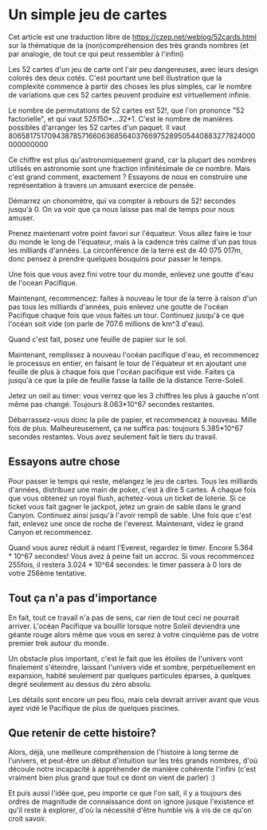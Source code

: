 # Un simple jeu de cartes

Cet article est une traduction libre de https://czep.net/weblog/52cards.html
sur la thématique de la (non)compréhension des très grands nombres (et par analogie, de tout ce qui peut ressembler à l'infini)

Les 52 cartes d'un jeu de carte ont l'air peu dangereuses, avec leurs design colorés des deux cotés. C'est pourtant une bell illustration que la complexité commence à partir des choses les plus simples, car le nombre de variations que ces 52 cartes peuvent produire est virtuellement infinie.

Le nombre de permutations de 52 cartes est 52!, que l'on prononce "52 factorielle", et qui vaut 52*51*50*...*3*2*1. C'est le nombre de manières possibles d'arranger les 52 cartes d'un paquet. Il vaut
80658175170943878571660636856403766975289505440883277824000000000000

Ce chiffre est plus qu'astronomiquement grand, car la plupart des nombres utilisés en astronomie sont une fraction infinitésimale de ce nombre. Mais c'est grand comment, exactement ? Essayons de nous en construire une représentation à travers un amusant exercice de pensée.

Démarrez un chonomètre, qui va compter à rebours de 52! secondes jusqu'à 0. On va voir que ça nous laisse pas mal de temps pour nous amuser.

Prenez maintenant votre point favori sur l'équateur. Vous allez faire le tour du monde le long de l'équateur, mais à la cadence très calme d'un pas tous les milliards d'années. La circonférence de la terre est de 40 075 017m, donc pensez à prendre quelques bouquins pour passer le temps.

Une fois que vous avez fini votre tour du monde, enlevez une goutte d'eau de l'ocean Pacifique.

Maintenant, recommencez: faites à nouveau le tour de la terre à raison d'un pas tous les milliards d'années, puis enlevez une goutte de l'océan Pacifique chaque fois que vous faites un tour. Continuez jusqu'à ce que l'océan soit vide (on parle de 707.6 millions de km^3 d'eau).

Quand c'est fait, posez une feuille de papier sur le sol.

Maintenant, remplissez à nouveau l'océan pacifique d'eau, et recommencez le processus en entier, en faisant le tour de l'équateur et en ajoutant une feuille de plus à chaque fois que l'océan pacifique est vide. Faites ça jusqu'à ce que la pile de feuille fasse la taille de la distance Terre-Soleil.

Jetez un oeil au timer: vous verrez que les 3 chiffres les plus à gauche n'ont même pas changé. Toujours 8.063*10^67 secondes restantes.

Débarrassez-vous donc la pile de papier, et recommencez à nouveau. Mille fois de plus. Malheureusement, ça ne suffira pas: toujours 5.385*10^67 secondes restantes. Vous avez seulement fait le tiers du travail.

## Essayons autre chose

Pour passer le temps qui reste, mélangez le jeu de cartes. Tous les milliards d'années, distribuez une main de poker, c'est à dire 5 cartes. À chaque fois que vous obtenez un royal flush, achetez-vous un ticket de loterie. Si ce ticket vous fait gagner le jackpot, jetez un grain de sable dans le grand Canyon. Continuez ainsi jusqu'à l'avoir rempli de sable. Une fois que c'est fait, enlevez une once de roche de l'everest. Maintenant, videz le grand Canyon et recommencez.

Quand vous aurez réduit à néant l'Everest, regardez le timer. Encore 5.364 * 10^67 secondes! Vous avez à peine fait un accroc. Si vous recommencez 255fois, il restera 3.024 * 10^64 secondes: le timer passera à 0 lors de votre 256ème tentative.

## Tout ça n'a pas d'importance

En fait, tout ce travail n'a pas de sens, car rien de tout ceci ne pourrait arriver. L'océan Pacifique va bouillir lorsque notre Soleil deviendra une géante rouge alors même que vous en serez à votre cinquième pas de votre premier trek autour du monde.

Un obstacle plus important, c'est le fait que les étoiles de l'univers vont finalement s'éteindre, laissant l'univers vide et sombre, perpétuellement en expansion, habité seulement par quelques particules éparses, à quelques degré seulement au dessus du zéro absolu.

Les détails sont encore un peu flou, mais cela devrait arriver avant que vous ayez vidé le Pacifique de plus de quelques piscines.

## Que retenir de cette histoire?

Alors, déjà, une meilleure compréhension de l'histoire à long terme de l'univers, et peut-être un début d'intuition sur les très grands nombres, d'où découle notre incapacité à appréhender de manière cohérente l'infini (c'est vraiment bien plus grand que tout ce dont on vient de parler) :)

Et puis aussi l'idée que, peu importe ce que l'on sait, il y a toujours des ordres de magnitude de connaissance dont on ignore jusque l'existence et qu'il reste à explorer, d'où la nécessité d'être humble vis à vis de ce qu'on croit savoir.